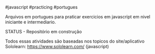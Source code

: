 #javascript #practicing #portugues

Arquivos em portugues para praticar exercicios em javascript em nivel iniciante e intermediario.

STATUS - Repositório em construção

Todos essas atividades são baseadas nos topicos do site/aplicativo Sololearn: https://www.sololearn.com/ (javascript)
